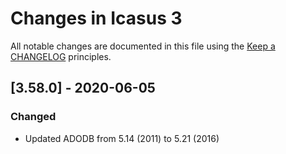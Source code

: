 # Changes in Icasus 3
All notable changes are documented in this file using the [Keep a CHANGELOG](https://keepachangelog.com/) principles.

## [3.58.0] - 2020-06-05

### Changed

* Updated ADODB from 5.14 (2011) to 5.21 (2016)